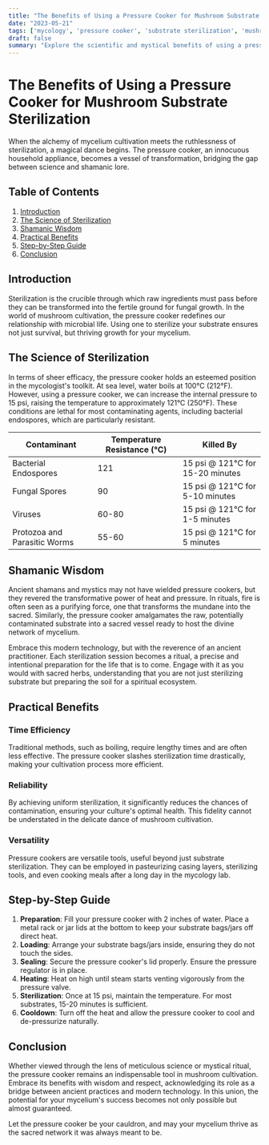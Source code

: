 ```yaml
---
title: "The Benefits of Using a Pressure Cooker for Mushroom Substrate Sterilization"
date: "2023-05-21"
tags: ['mycology', 'pressure cooker', 'substrate sterilization', 'mushroom cultivation', 'science', 'shamanic wisdom', 'psychedelics', 'mycelium']
draft: false
summary: "Explore the scientific and mystical benefits of using a pressure cooker for mushroom substrate sterilization. Learn how the intersection of technology and ancient wisdom paves the path for successful mycelium growth."
---
```


# The Benefits of Using a Pressure Cooker for Mushroom Substrate Sterilization

When the alchemy of mycelium cultivation meets the ruthlessness of sterilization, a magical dance begins. The pressure cooker, an innocuous household appliance, becomes a vessel of transformation, bridging the gap between science and shamanic lore.

## Table of Contents
1. [Introduction](#introduction)
2. [The Science of Sterilization](#the-science-of-sterilization)
3. [Shamanic Wisdom](#shamanic-wisdom)
4. [Practical Benefits](#practical-benefits)
5. [Step-by-Step Guide](#step-by-step-guide)
6. [Conclusion](#conclusion)

## Introduction

Sterilization is the crucible through which raw ingredients must pass before they can be transformed into the fertile ground for fungal growth. In the world of mushroom cultivation, the pressure cooker redefines our relationship with microbial life. Using one to sterilize your substrate ensures not just survival, but thriving growth for your mycelium.

## The Science of Sterilization

In terms of sheer efficacy, the pressure cooker holds an esteemed position in the mycologist's toolkit. At sea level, water boils at 100°C (212°F). However, using a pressure cooker, we can increase the internal pressure to 15 psi, raising the temperature to approximately 121°C (250°F). These conditions are lethal for most contaminating agents, including bacterial endospores, which are particularly resistant.

| **Contaminant**                 | **Temperature Resistance (°C)** | **Killed By**          |
|---------------------------------|----------------------------------|------------------------|
| Bacterial Endospores            | 121                              | 15 psi @ 121°C for 15-20 minutes |
| Fungal Spores                   | 90                               | 15 psi @ 121°C for 5-10 minutes  |
| Viruses                         | 60-80                            | 15 psi @ 121°C for 1-5 minutes   |
| Protozoa and Parasitic Worms    | 55-60                            | 15 psi @ 121°C for 5 minutes     |

## Shamanic Wisdom

Ancient shamans and mystics may not have wielded pressure cookers, but they revered the transformative power of heat and pressure. In rituals, fire is often seen as a purifying force, one that transforms the mundane into the sacred. Similarly, the pressure cooker amalgamates the raw, potentially contaminated substrate into a sacred vessel ready to host the divine network of mycelium.

Embrace this modern technology, but with the reverence of an ancient practitioner. Each sterilization session becomes a ritual, a precise and intentional preparation for the life that is to come. Engage with it as you would with sacred herbs, understanding that you are not just sterilizing substrate but preparing the soil for a spiritual ecosystem.

## Practical Benefits

### Time Efficiency
Traditional methods, such as boiling, require lengthy times and are often less effective. The pressure cooker slashes sterilization time drastically, making your cultivation process more efficient.

### Reliability
By achieving uniform sterilization, it significantly reduces the chances of contamination, ensuring your culture's optimal health. This fidelity cannot be understated in the delicate dance of mushroom cultivation.

### Versatility
Pressure cookers are versatile tools, useful beyond just substrate sterilization. They can be employed in pasteurizing casing layers, sterilizing tools, and even cooking meals after a long day in the mycology lab.

## Step-by-Step Guide

1. **Preparation**: Fill your pressure cooker with 2 inches of water. Place a metal rack or jar lids at the bottom to keep your substrate bags/jars off direct heat.
2. **Loading**: Arrange your substrate bags/jars inside, ensuring they do not touch the sides.
3. **Sealing**: Secure the pressure cooker's lid properly. Ensure the pressure regulator is in place.
4. **Heating**: Heat on high until steam starts venting vigorously from the pressure valve.
5. **Sterilization**: Once at 15 psi, maintain the temperature. For most substrates, 15-20 minutes is sufficient.
6. **Cooldown**: Turn off the heat and allow the pressure cooker to cool and de-pressurize naturally.

## Conclusion

Whether viewed through the lens of meticulous science or mystical ritual, the pressure cooker remains an indispensable tool in mushroom cultivation. Embrace its benefits with wisdom and respect, acknowledging its role as a bridge between ancient practices and modern technology. In this union, the potential for your mycelium's success becomes not only possible but almost guaranteed.

Let the pressure cooker be your cauldron, and may your mycelium thrive as the sacred network it was always meant to be.
```